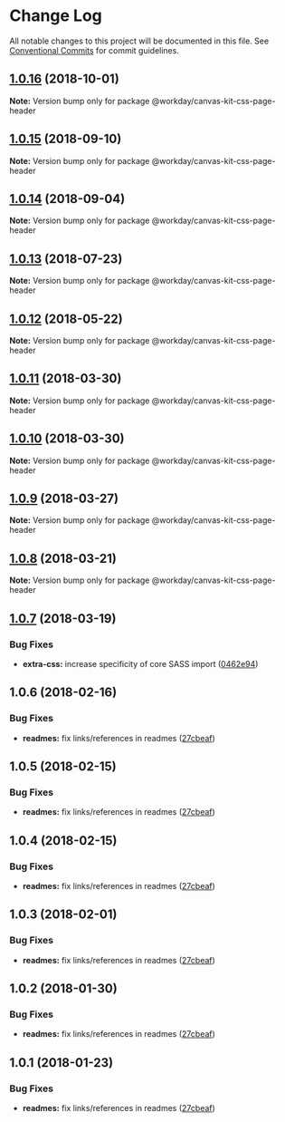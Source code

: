 # Change Log

All notable changes to this project will be documented in this file.
See [Conventional Commits](https://conventionalcommits.org) for commit guidelines.

<a name="1.0.16"></a>
## [1.0.16](https://ghe.megaleo.com/design/canvas-kit-css/tree/master/modules/canvas-kit-css-page-header/compare/@workday/canvas-kit-css-page-header@1.0.15...@workday/canvas-kit-css-page-header@1.0.16) (2018-10-01)




**Note:** Version bump only for package @workday/canvas-kit-css-page-header

<a name="1.0.15"></a>
## [1.0.15](https://ghe.megaleo.com/design/canvas-kit-css/tree/master/modules/canvas-kit-css-page-header/compare/@workday/canvas-kit-css-page-header@1.0.14...@workday/canvas-kit-css-page-header@1.0.15) (2018-09-10)




**Note:** Version bump only for package @workday/canvas-kit-css-page-header

<a name="1.0.14"></a>
## [1.0.14](https://ghe.megaleo.com/design/canvas-kit-css/tree/master/modules/canvas-kit-css-page-header/compare/@workday/canvas-kit-css-page-header@1.0.13...@workday/canvas-kit-css-page-header@1.0.14) (2018-09-04)




**Note:** Version bump only for package @workday/canvas-kit-css-page-header

<a name="1.0.13"></a>
## [1.0.13](https://ghe.megaleo.com/design/canvas-kit-css/tree/master/modules/canvas-kit-css-page-header/compare/@workday/canvas-kit-css-page-header@1.0.12...@workday/canvas-kit-css-page-header@1.0.13) (2018-07-23)




**Note:** Version bump only for package @workday/canvas-kit-css-page-header

<a name="1.0.12"></a>
## [1.0.12](https://ghe.megaleo.com/design/canvas-kit-css/tree/master/modules/canvas-kit-css-page-header/compare/@workday/canvas-kit-css-page-header@1.0.9...@workday/canvas-kit-css-page-header@1.0.12) (2018-05-22)




**Note:** Version bump only for package @workday/canvas-kit-css-page-header

<a name="1.0.11"></a>
## [1.0.11](https://ghe.megaleo.com/design/canvas-kit-css/tree/master/modules/canvas-kit-css-page-header/compare/@workday/canvas-kit-css-page-header@1.0.9...@workday/canvas-kit-css-page-header@1.0.11) (2018-03-30)




**Note:** Version bump only for package @workday/canvas-kit-css-page-header

<a name="1.0.10"></a>
## [1.0.10](https://ghe.megaleo.com/design/canvas-kit-css/tree/master/modules/canvas-kit-css-page-header/compare/@workday/canvas-kit-css-page-header@1.0.9...@workday/canvas-kit-css-page-header@1.0.10) (2018-03-30)




**Note:** Version bump only for package @workday/canvas-kit-css-page-header

<a name="1.0.9"></a>
## [1.0.9](https://ghe.megaleo.com/design/canvas-kit-css/tree/master/modules/canvas-kit-css-page-header/compare/@workday/canvas-kit-css-page-header@1.0.8...@workday/canvas-kit-css-page-header@1.0.9) (2018-03-27)




**Note:** Version bump only for package @workday/canvas-kit-css-page-header

<a name="1.0.8"></a>
## [1.0.8](https://ghe.megaleo.com/design/canvas-kit-css/tree/master/modules/canvas-kit-css-page-header/compare/@workday/canvas-kit-css-page-header@1.0.7...@workday/canvas-kit-css-page-header@1.0.8) (2018-03-21)




**Note:** Version bump only for package @workday/canvas-kit-css-page-header

<a name="1.0.7"></a>
## [1.0.7](https://ghe.megaleo.com/design/canvas-kit-css/tree/master/modules/canvas-kit-css-page-header/compare/@workday/canvas-kit-css-page-header@1.0.6...@workday/canvas-kit-css-page-header@1.0.7) (2018-03-19)


### Bug Fixes

* **extra-css:** increase specificity of core SASS import ([0462e94](https://ghe.megaleo.com/design/canvas-kit-css/tree/master/modules/canvas-kit-css-page-header/commits/0462e94))




<a name="1.0.6"></a>
## 1.0.6 (2018-02-16)


### Bug Fixes

* **readmes:** fix links/references in readmes ([27cbeaf](https://ghe.megaleo.com/design/canvas-kit-css/tree/master/modules/canvas-kit-css-page-header/commits/27cbeaf))




<a name="1.0.5"></a>
## 1.0.5 (2018-02-15)


### Bug Fixes

* **readmes:** fix links/references in readmes ([27cbeaf](https://ghe.megaleo.com/design/canvas-kit-css/tree/master/modules/canvas-kit-css-page-header/commits/27cbeaf))




<a name="1.0.4"></a>
## 1.0.4 (2018-02-15)


### Bug Fixes

* **readmes:** fix links/references in readmes ([27cbeaf](https://ghe.megaleo.com/design/canvas-kit-css/tree/master/modules/canvas-kit-css-page-header/commits/27cbeaf))




<a name="1.0.3"></a>
## 1.0.3 (2018-02-01)


### Bug Fixes

* **readmes:** fix links/references in readmes ([27cbeaf](https://ghe.megaleo.com/design/canvas-kit-css/tree/master/modules/canvas-kit-css-page-header/commits/27cbeaf))




<a name="1.0.2"></a>
## 1.0.2 (2018-01-30)


### Bug Fixes

* **readmes:** fix links/references in readmes ([27cbeaf](https://ghe.megaleo.com/design/canvas-kit-css/tree/master/modules/canvas-kit-css-page-header/commits/27cbeaf))




<a name="1.0.1"></a>
## 1.0.1 (2018-01-23)


### Bug Fixes

* **readmes:** fix links/references in readmes ([27cbeaf](https://ghe.megaleo.com/design/canvas-kit-css/tree/master/modules/canvas-kit-css-page-header/commits/27cbeaf))
